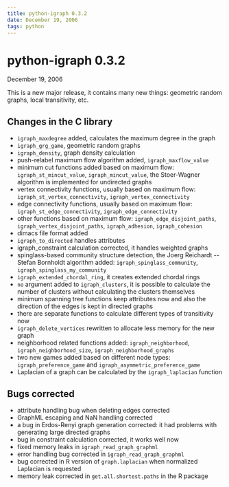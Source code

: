 ```yaml
---
title: python-igraph 0.3.2
date: December 19, 2006
tags: python
---
```


python-igraph 0.3.2
===================

December 19, 2006

This is a new major release, it contains many new things:
geometric random graphs, local transitivity, etc.

<!--more-->

Changes in the C library
------------------------

- `igraph_maxdegree` added, calculates the maximum degree in the graph
- `igraph_grg_game`, geometric random graphs
- `igraph_density`, graph density calculation
- push-relabel maximum flow algorithm added, `igraph_maxflow_value`
- minimum cut functions added based on maximum flow:
  `igraph_st_mincut_value`, `igraph_mincut_value`, the Stoer-Wagner
  algorithm is implemented for undirected graphs
- vertex connectivity functions, usually based on maximum flow:
  `igraph_st_vertex_connectivity`, `igraph_vertex_connectivity`
- edge connectivity functions, usually based on maximum flow:
  `igraph_st_edge_connectivity`, `igraph_edge_connectivity`
- other functions based on maximum flow: `igraph_edge_disjoint_paths`,
  `igraph_vertex_disjoint_paths`, `igraph_adhesion`, `igraph_cohesion`
- dimacs file format added
- `igraph_to_directed` handles attributes
- igraph_constraint calculation corrected, it handles weighted graphs
- spinglass-based community structure detection, the Joerg Reichardt --
  Stefan Bornholdt algorithm added: `igraph_spinglass_community`,
  `igraph_spinglass_my_community`
- `igraph_extended_chordal_ring`, it creates extended chordal rings
- `no` argument added to `igraph_clusters`, it is possible to calculate
  the number of clusters without calculating the clusters themselves
- minimum spanning tree functions keep attributes now and also the 
  direction of the edges is kept in directed graphs
- there are separate functions to calculate different types of
  transitivity now
- `igraph_delete_vertices` rewritten to allocate less memory for the new
  graph 
- neighborhood related functions added: `igraph_neighborhood`,
  `igraph_neighborhood_size`, `igraph_neighborhood_graphs`
- two new games added based on different node types:
  `igraph_preference_game` and `igraph_asymmetric_preference_game`
- Laplacian of a graph can be calculated by the `igraph_laplacian` function

Bugs corrected
--------------

- attribute handling bug when deleting edges corrected
- GraphML escaping and NaN handling corrected
- a bug in Erdos-Renyi graph generation corrected: it had problems 
  with generating large directed graphs
- bug in constraint calculation corrected, it works well now
- fixed memory leaks in `igraph_read_graph_graphml`
- error handling bug corrected in `igraph_read_graph_graphml`
- bug corrected in R version of `graph.laplacian` when normalized
  Laplacian is requested
- memory leak corrected in `get.all.shortest.paths` in the R package
